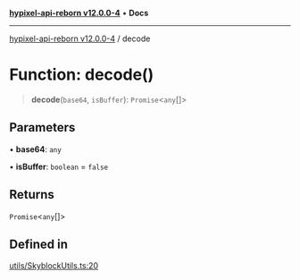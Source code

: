 [**hypixel-api-reborn v12.0.0-4**](../README.md) • **Docs**

***

[hypixel-api-reborn v12.0.0-4](../globals.md) / decode

# Function: decode()

> **decode**(`base64`, `isBuffer`): `Promise`\<`any`[]\>

## Parameters

• **base64**: `any`

• **isBuffer**: `boolean` = `false`

## Returns

`Promise`\<`any`[]\>

## Defined in

[utils/SkyblockUtils.ts:20](https://github.com/Kathund/REBORN-docs-TEST/blob/1c14a4fa83649d1c26475bdd62d394bf5095b016/src/utils/SkyblockUtils.ts#L20)
